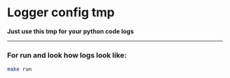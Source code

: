 # Logger config tmp

**Just use this tmp for your python code logs**

---

### For run and look how logs look like:

```bash
make run
```
